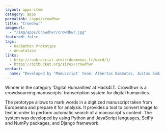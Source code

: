 ```yaml
---
layout: apps-item
category: apps
permalink: /apps/crowdhwr
title: "Crowdhwr"
imageurl:
  - "/img/apps/Crowdhwr/crowdhwr.jpg"
featured: false
tags:
  - Hackathon Prototype
  - Annotation
links:
  - http://rankrasciai.atviriduomenys.lt/word/1/
  - https://bitbucket.org/sirex/crowdhwr
contact: 
  name: "Developed by ‘Manuscript' team: Albertas Gimbutas, Justas Sadzevičius and Mantas Zimnickas independent developers from Lithuania"
---
```


Winner in the category ‘Digital Humanities‘ at Hack4LT. Crowdhwr is a crowdsourcing manuscripts' transcription system for digital humanities.

The prototype allows to mark words in a digitized manuscript taken from Europeana and prepare it for analysis. It provides a tool to convert image to text in order to perform automatic search of a manuscript's content. The system was developed by using Python and JavaScript languages, SciPy and NumPy packages, and Django framework.
